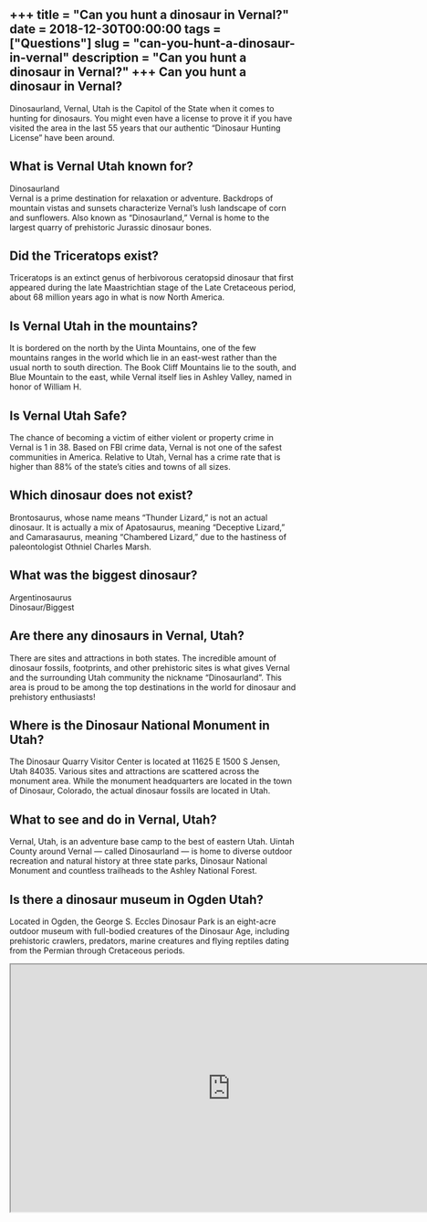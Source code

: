+++
title = "Can you hunt a dinosaur in Vernal?"
date = 2018-12-30T00:00:00
tags = ["Questions"]
slug = "can-you-hunt-a-dinosaur-in-vernal"
description = "Can you hunt a dinosaur in Vernal?"
+++
Can you hunt a dinosaur in Vernal?
----------------------------------

Dinosaurland, Vernal, Utah is the Capitol of the State when it comes to hunting for dinosaurs. You might even have a license to prove it if you have visited the area in the last 55 years that our authentic “Dinosaur Hunting License” have been around.

What is Vernal Utah known for?
------------------------------

Dinosaurland  
Vernal is a prime destination for relaxation or adventure. Backdrops of mountain vistas and sunsets characterize Vernal’s lush landscape of corn and sunflowers. Also known as “Dinosaurland,” Vernal is home to the largest quarry of prehistoric Jurassic dinosaur bones.

Did the Triceratops exist?
--------------------------

Triceratops is an extinct genus of herbivorous ceratopsid dinosaur that first appeared during the late Maastrichtian stage of the Late Cretaceous period, about 68 million years ago in what is now North America.

Is Vernal Utah in the mountains?
--------------------------------

It is bordered on the north by the Uinta Mountains, one of the few mountains ranges in the world which lie in an east-west rather than the usual north to south direction. The Book Cliff Mountains lie to the south, and Blue Mountain to the east, while Vernal itself lies in Ashley Valley, named in honor of William H.

Is Vernal Utah Safe?
--------------------

The chance of becoming a victim of either violent or property crime in Vernal is 1 in 38. Based on FBI crime data, Vernal is not one of the safest communities in America. Relative to Utah, Vernal has a crime rate that is higher than 88% of the state’s cities and towns of all sizes.

Which dinosaur does not exist?
------------------------------

Brontosaurus, whose name means “Thunder Lizard,” is not an actual dinosaur. It is actually a mix of Apatosaurus, meaning “Deceptive Lizard,” and Camarasaurus, meaning “Chambered Lizard,” due to the hastiness of paleontologist Othniel Charles Marsh.

What was the biggest dinosaur?
------------------------------

Argentinosaurus  
Dinosaur/Biggest

Are there any dinosaurs in Vernal, Utah?
----------------------------------------

There are sites and attractions in both states. The incredible amount of dinosaur fossils, footprints, and other prehistoric sites is what gives Vernal and the surrounding Utah community the nickname “Dinosaurland”. This area is proud to be among the top destinations in the world for dinosaur and prehistory enthusiasts!

Where is the Dinosaur National Monument in Utah?
------------------------------------------------

The Dinosaur Quarry Visitor Center is located at 11625 E 1500 S Jensen, Utah 84035. Various sites and attractions are scattered across the monument area. While the monument headquarters are located in the town of Dinosaur, Colorado, the actual dinosaur fossils are located in Utah.

What to see and do in Vernal, Utah?
-----------------------------------

Vernal, Utah, is an adventure base camp to the best of eastern Utah. Uintah County around Vernal — called Dinosaurland — is home to diverse outdoor recreation and natural history at three state parks, Dinosaur National Monument and countless trailheads to the Ashley National Forest.

Is there a dinosaur museum in Ogden Utah?
-----------------------------------------

Located in Ogden, the George S. Eccles Dinosaur Park is an eight-acre outdoor museum with full-bodied creatures of the Dinosaur Age, including prehistoric crawlers, predators, marine creatures and flying reptiles dating from the Permian through Cretaceous periods.

<iframe allow="accelerometer; autoplay; clipboard-write; encrypted-media; gyroscope; picture-in-picture" allowfullscreen="" class="__youtube_prefs__  epyt-is-override  no-lazyload" data-no-lazy="1" data-origheight="433" data-origwidth="770" data-skipgform_ajax_framebjll="" height="433" id="_ytid_80684" loading="lazy" src="https://www.youtube.com/embed/GcT0B3WugXA?enablejsapi=1&autoplay=0&cc_load_policy=0&cc_lang_pref=&iv_load_policy=1&loop=0&modestbranding=0&rel=1&fs=1&playsinline=0&autohide=2&theme=dark&color=red&controls=1&" title="YouTube player" width="770"></iframe>
